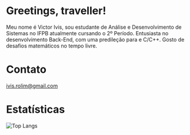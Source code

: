# Greetings, traveller!
Meu nome é Victor Ivis, sou estudante de Análise e Desenvolvimento de Sistemas no IFPB atualmente cursando o 2º Período.
Entusiasta no desenvolvimento Back-End, com uma predileção para e C/C++. Gosto de desafios matemáticos no tempo livre.

# Contato
ivis.rolim@gmail.com

# Estatísticas
![Top Langs](https://github-readme-stats.vercel.app/api/top-langs/?username=victorivis&theme=tokyonight)

